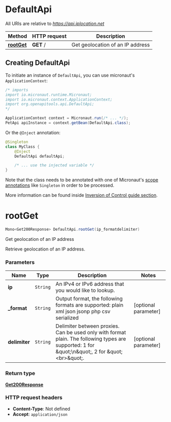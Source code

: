 # DefaultApi

All URIs are relative to *https://api.iplocation.net*

| Method | HTTP request | Description |
|------------- | ------------- | -------------|
| [**rootGet**](DefaultApi.md#rootGet) | **GET** / | Get geolocation of an IP address |


## Creating DefaultApi

To initiate an instance of `DefaultApi`, you can use micronaut's `ApplicationContext`:
```java
/* imports
import io.micronaut.runtime.Micronaut;
import io.micronaut.context.ApplicationContext;
import org.openapitools.api.DefaultApi;
*/

ApplicationContext context = Micronaut.run(/* ... */);
PetApi apiInstance = context.getBean(DefaultApi.class);
```

Or the `@Inject` annotation:
```java
@Singleton
class MyClass {
    @Inject
    DefaultApi defaultApi;

    /* ... use the injected variable */
}
```
Note that the class needs to be annotated with one of Micronaut's [scope annotations](https://docs.micronaut.io/latest/guide/#scopes) like `Singleton` in order to be processed.

More information can be found inside [Inversion of Control guide section](https://docs.micronaut.io/latest/guide/#ioc).

<a id="rootGet"></a>
# **rootGet**
```java
Mono<Get200Response> DefaultApi.rootGet(ip_formatdelimiter)
```

Get geolocation of an IP address

Retrieve geolocation of an IP address. 

### Parameters
| Name | Type | Description  | Notes |
|------------- | ------------- | ------------- | -------------|
| **ip** | `String`| An IPv4 or IPv6 address that you would like to lookup. | |
| **_format** | `String`| Output format, the following formats are supported: plain xml json jsonp php csv serialized | [optional parameter] |
| **delimiter** | `String`| Delimiter between proxies. Can be used only with format plain. The following types are supported: 1 for \&quot;\\n\&quot;, 2 for \&quot;&lt;br&gt;\&quot;. | [optional parameter] |


### Return type
[**Get200Response**](Get200Response.md)



### HTTP request headers
 - **Content-Type**: Not defined
 - **Accept**: `application/json`

